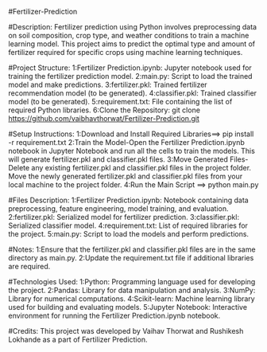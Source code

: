 #Fertilizer-Prediction

#Description:
Fertilizer prediction using Python involves preprocessing data on soil composition, crop type, and weather conditions to train a machine learning model. This project aims to predict the optimal type and amount of fertilizer required for specific crops using machine learning techniques.

#Project Structure:
1:Fertilizer Prediction.ipynb: Jupyter notebook used for training the fertilizer prediction model.
2:main.py: Script to load the trained model and make predictions.
3:fertilizer.pkl: Trained fertilizer recommendation model (to be generated).
4:classifier.pkl: Trained classifier model (to be generated).
5:requirement.txt: File containing the list of required Python libraries.
6:Clone the Repository: git clone https://github.com/vaibhavthorwat/Fertilizer-Prediction.git

#Setup Instructions:
1:Download and Install Required Libraries==>  pip install -r requirement.txt
2:Train the Model-Open the Fertilizer Prediction.ipynb notebook in Jupyter Notebook and run all the cells to train the models. This will generate fertilizer.pkl and classifier.pkl files.
3:Move Generated Files-Delete any existing fertilizer.pkl and classifier.pkl files in the project folder. Move the newly generated fertilizer.pkl and classifier.pkl files from your local machine to the project folder.
4:Run the Main Script  ==> python main.py

#Files Description:
1:Fertilizer Prediction.ipynb: Notebook containing data preprocessing, feature engineering, model training, and evaluation.
2:fertilizer.pkl: Serialized model for fertilizer prediction.
3:classifier.pkl: Serialized classifier model.
4:requirement.txt: List of required libraries for the project.
5:main.py: Script to load the models and perform predictions.

#Notes:
1:Ensure that the fertilizer.pkl and classifier.pkl files are in the same directory as main.py.
2:Update the requirement.txt file if additional libraries are required.

#Technologies Used:
1:Python: Programming language used for developing the project.
2:Pandas: Library for data manipulation and analysis.
3:NumPy: Library for numerical computations.
4:Scikit-learn: Machine learning library used for building and evaluating models.
5:Jupyter Notebook: Interactive environment for running the Fertilizer Prediction.ipynb notebook.

#Credits:
This project was developed by Vaihav Thorwat and Rushikesh Lokhande as a part of Fertilizer Prediction.



